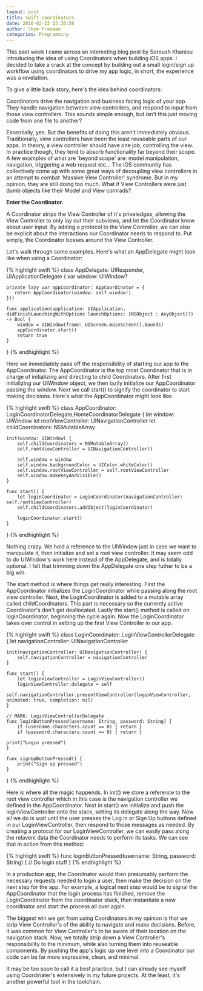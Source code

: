 ```yaml
---
layout: post 
title: Swift Coordinators
date: 2016-02-23 15:30:58 
author: Skye Freeman 
categories: Programming
---
```


This past week I came across an interesting blog post by Soroush Khanlou introducing the idea of using Coordinators when building iOS apps.  I decided to take a crack at the concept by building out a small login/sign up workflow using coordinators to drive my app logic, in short, the experience was a revelation.

To give a little back story, here's the idea behind coordinators:

Coordinators drive the navigation and business facing logic of your app. They handle navigation between view controllers, and respond to input from those view controllers.  This sounds simple enough, but isn't this just moving code from one file to another?

Essentially, yes.  But the benefits of doing this aren't immediately obvious.  Traditionally, view controllers have been the least reuseable parts of our apps.  In theory, a view controller should have one job, controlling the view.  In practice though, they tend to absorb functionality far beyond their scope. A few examples of what are 'beyond scope' are: model manipulation, navigation, triggering a web request etc... The iOS community has collectively come up with some great ways of decoupling view controllers in an attempt to combat 'Massive View Controller' syndrome.  But in my opinion, they are still doing too much.  What if View Controllers were just dumb objects like their Model and View comrads?

**Enter the Coordinator.**

A Coordinator strips the View Controller of it's priveledges, allowing the View Controller to only lay out their subviews, and let the Coordinator know about user input. By adding a protocol to the View Controller, we can also be explicit about the interactions our Coordinator needs to respond to. Put simply, the Coordinator bosses around the View Controller.

Let's walk through some examples.  Here's what an AppDelegate might look like when using a Coordinator:

{% highlight swift %}
class AppDelegate: UIResponder, UIApplicationDelegate {
    var window: UIWindow?
    
    private lazy var appCoordinator: AppCoordinator = {
       return AppCoordinator(window: self.window!)
    }()
    
    func application(application: UIApplication, didFinishLaunchingWithOptions launchOptions: [NSObject : AnyObject]?) -> Bool {
        window = UIWindow(frame: UIScreen.mainScreen().bounds)
        appCoordinator.start()
        return true
    }
}
{% endhighlight %}

Here we immediately pass off the responsibility of starting our app to the AppCoordinator.  The AppCoordinator is the top most Coordinator that is in charge of initializing and directing to child Coordinators. After first initializing our UIWindow object, we then lazily initialize our AppCoordinator passing the window. Next we call start() to signify the coordinator to start making decisions.  Here's what the AppCoordinator might look like:

{% highlight swift %}
class AppCoordinator: LoginCoordinatorDelegate,HomeCoordinatorDelegate {
    let window: UIWindow
    let rootViewController: UINavigationController
    let childCoordinators: NSMutableArray
    
    init(window: UIWindow) {
        self.childCoordinators = NSMutableArray()
        self.rootViewController = UINavigationController()
        
        self.window = window
        self.window.backgroundColor = UIColor.whiteColor()
        self.window.rootViewController = self.rootViewController
        self.window.makeKeyAndVisible()
    }
    
    func start() {
        let loginCoordinator = LoginCoordinator(navigationController: self.rootViewController)
        self.childCoordinators.addObject(loginCoordinator)
        
        loginCoordinator.start()
    }
}
{% endhighlight %}

Nothing crazy. We hold a reference to the UIWindow just in case we want to manipulate it, then initialize and set a root view controller.  It may seem odd to do UIWindow's work here instead of the AppDelegate, and is totally optional.  I felt that trimming down the AppDelegate one step futher to be a big win.

The start method is where things get really interesting.  First the AppCoordinator initializes the LoginCoordinator while passing along the root view controller.  Next, the LoginCoordinator is added to a mutable array called childCoordinators. This part is necessary so the currently active Coordinator's don't get deallocated.  Lastly the start() method is called on loginCoordinator, beginning the cycle again.  Now the LoginCoordinator takes over control in setting up the first View Controller in our app.

{% highlight swift %}
class LoginCoordinator: LoginViewControllerDelegate {
    let navigationController: UINavigationController
    
    init(navigationController: UINavigationController) {
        self.navigationController = navigationController
    }
    
    func start() {
        let loginViewController = LoginViewController()
        loginViewController.delegate = self
        self.navigationController.presentViewController(loginViewController, animated: true, completion: nil)
    }
    
    // MARK: LoginViewControllerDelegate
    func loginButtonPressed(username: String, password: String) {
        if (username.characters.count == 0) { return }
        if (password.characters.count == 0) { return }

	print("Login pressed")
    }
    
    func signUpButtonPressed() {
        print("Sign up pressed")
    }
}
{% endhighlight %}

Here is where all the magic happends. In init() we store a reference to the root view controller which in this case is the navigation controller we defined in the AppCoordinator. Next in start() we initialize and push the loginViewController onto the stack, setting its delegate along the way.  Now all we do is wait until the user presses the Log in or Sign Up buttons defined in our LoginViewController, then respond to those messages as needed. By creating a protocol for our LoginViewController, we can easily pass along the relavent data the Coordinator needs to perform its tasks.  We can see that in action from this method:

{% highlight swift %}
func loginButtonPressed(username: String, password: String) {
     // Do login stuff
}
{% endhighlight %}

In a production app, the Coordinator would then presumably perform the necessary requests needed to login a user, then make the decision on the next step for the app.  For example, a logical next step would be to signal the AppCoordinator that the login process has finished, remove the LoginCoordinator from the coordinator stack, then instantiate a new coordinator and start the process all over again.

The biggest win we get from using Coordinators in my opinion is that we strip View Controller's of the ability to navigate and make decisions.  Before, it was common for View Controller's to be aware of their location on the navigation stack. Now, we totally strip down a View Controller's responsibility to the minimum, while also turning them into reuseable components.  By pushing the app's logic up one level into a Coordinator our code can be far more expressive, clean, and minimal.

It may be too soon to call it a best practice, but I can already see myself using Coordinater's extensively in my future projects. At the least, it's another powerful tool in the toolchain.